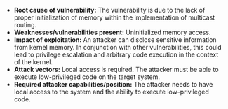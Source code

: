 - **Root cause of vulnerability:** The vulnerability is due to the lack of proper initialization of memory within the implementation of multicast routing.
- **Weaknesses/vulnerabilities present:** Uninitialized memory access.
- **Impact of exploitation:** An attacker can disclose sensitive information from kernel memory. In conjunction with other vulnerabilities, this could lead to privilege escalation and arbitrary code execution in the context of the kernel.
- **Attack vectors:** Local access is required. The attacker must be able to execute low-privileged code on the target system.
- **Required attacker capabilities/position:** The attacker needs to have local access to the system and the ability to execute low-privileged code.